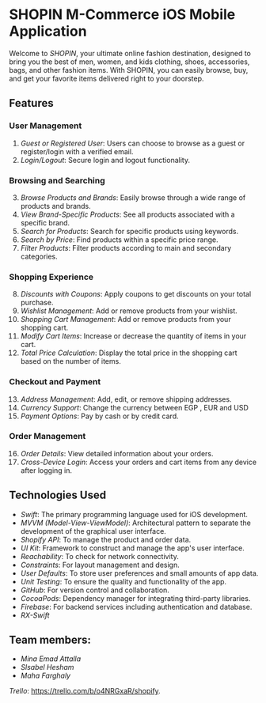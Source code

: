 # SHOPIN M-Commerce iOS Mobile Application
Welcome to *SHOPIN*, your ultimate online fashion destination, designed to bring you the best of men, women, and kids clothing, shoes, accessories, bags, and other fashion items. With SHOPIN, you can easily browse, buy, and get your favorite items delivered right to your doorstep.

## Features

### User Management
1. *Guest or Registered User*: Users can choose to browse as a guest or register/login with a verified email.
2. *Login/Logout*: Secure login and logout functionality.

### Browsing and Searching
3. *Browse Products and Brands*: Easily browse through a wide range of products and brands.
4. *View Brand-Specific Products*: See all products associated with a specific brand.
5. *Search for Products*: Search for specific products using keywords.
6. *Search by Price*: Find products within a specific price range.
7. *Filter Products*: Filter products according to main and secondary categories.

### Shopping Experience
8. *Discounts with Coupons*: Apply coupons to get discounts on your total purchase.
9. *Wishlist Management*: Add or remove products from your wishlist.
10. *Shopping Cart Management*: Add or remove products from your shopping cart.
11. *Modify Cart Items*: Increase or decrease the quantity of items in your cart.
12. *Total Price Calculation*: Display the total price in the shopping cart based on the number of items.

### Checkout and Payment
13. *Address Management*: Add, edit, or remove shipping addresses.
14. *Currency Support*: Change the currency between EGP , EUR and USD
15. *Payment Options*: Pay by cash or by credit card.

### Order Management
16. *Order Details*: View detailed information about your orders.
17. *Cross-Device Login*: Access your orders and cart items from any device after logging in.

## Technologies Used

- *Swift*: The primary programming language used for iOS development.
- *MVVM (Model-View-ViewModel)*: Architectural pattern to separate the development of the graphical user interface.
- *Shopify API*: To manage the product and order data.
- *UI Kit*: Framework to construct and manage the app's user interface.
- *Reachability*: To check for network connectivity.
- *Constraints*: For layout management and design.
- *User Defaults*: To store user preferences and small amounts of app data.
- *Unit Testing*: To ensure the quality and functionality of the app.
- *GitHub*: For version control and collaboration.
- *CocoaPods*: Dependency manager for integrating third-party libraries.
- *Firebase*: For backend services including authentication and database.
- *RX-Swift* 


## Team members: 
- *Mina Emad Attalla*
- *Slsabel Hesham* 
- *Maha Farghaly*

*Trello*: https://trello.com/b/o4NRGxaR/shopify.
